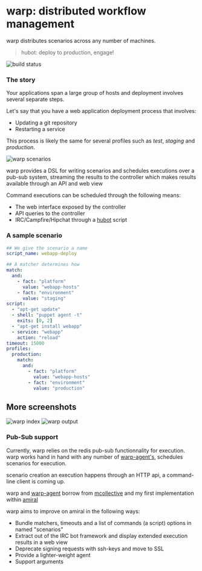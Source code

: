 warp: distributed workflow management
=====================================

warp distributes scenarios across any number of machines.

> hubot: deploy to production, engage!

![build status](https://travis-ci.org/pyr/warp.svg)
### The story

Your applications span a large group of hosts and deployment
involves several separate steps.

Let's say that you have a web application deployment process
that involves:

- Updating a git repository
- Restarting a service

This process is likely the same for several profiles such as
*test*, *staging* and *production*.

![warp scenarios](http://i.imgur.com/6svdQH9.png)

warp provides a DSL for writing scenarios and schedules
executions over a pub-sub system, streaming the results
to the controller which makes results available through
an API and web view

Command executions can be scheduled through the following means:

- The web interface exposed by the controller
- API queries to the controller
- IRC/Campfire/Hipchat through a [hubot](http://hubot.github.io) script

### A sample scenario

```yaml
## We give the scenario a name
script_name: webapp-deploy

## A matcher determines how 
match:
  and:
    - fact: "platform"
      value: "webapp-hosts"
    - fact: "environment"
      value: "staging"
script:
  - "apt-get update"
  - shell: "puppet agent -t"
    exits: [0, 2]
  - "apt-get install webapp"
  - service: "webapp"
    action: "reload"
timeout: 15000
profiles:
  production:
    match:
      and:
        - fact: "platform"
          value: "webapp-hosts"
        - fact: "environment"
          value: "production"
```

## More screenshots

![warp index](http://i.imgur.com/qawWTTX.png)
![warp output](http://i.imgur.com/sYVRCHf.png)

### Pub-Sub support

Currently, warp relies on the redis pub-sub functionnality
for execution. 
warp works hand in hand with any number of
[warp-agent's](https://github.com/pyr/warp-agent), schedules
scenarios for execution.

scenario creation an execution happens through an HTTP api,
a command-line client is coming up.

warp and [warp-agent](https://github.com/pyr/warp-agent) borrow
from [mcollective](http://puppetlabs.com/mcollective) and my first
implementation within [amiral](https://github.com/pyr/amiral)

warp aims to improve on amiral in the following ways:

- Bundle matchers, timeouts and a list of commands (a script) options
  in named "scenarios"
- Extract out of the IRC bot framework and display extended execution
  results in a web view
- Deprecate signing requests with ssh-keys and move to SSL
- Provide a lighter-weight agent
- Support arguments

